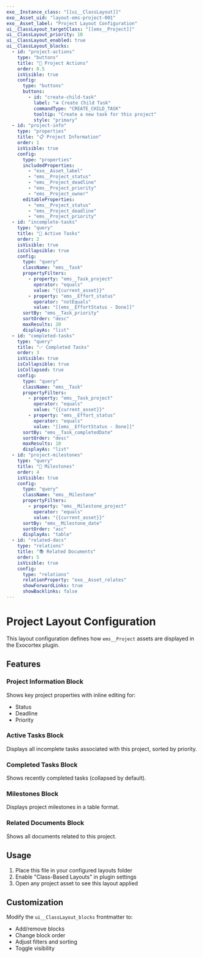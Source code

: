 ```yaml
---
exo__Instance_class: "[[ui__ClassLayout]]"
exo__Asset_uid: "layout-ems-project-001"
exo__Asset_label: "Project Layout Configuration"
ui__ClassLayout_targetClass: "[[ems__Project]]"
ui__ClassLayout_priority: 10
ui__ClassLayout_enabled: true
ui__ClassLayout_blocks:
  - id: "project-actions"
    type: "buttons"
    title: "🚀 Project Actions"
    order: 0.5
    isVisible: true
    config:
      type: "buttons"
      buttons:
        - id: "create-child-task"
          label: "➕ Create Child Task"
          commandType: "CREATE_CHILD_TASK"
          tooltip: "Create a new task for this project"
          style: "primary"
  - id: "project-info"
    type: "properties"
    title: "📋 Project Information"
    order: 1
    isVisible: true
    config:
      type: "properties"
      includedProperties:
        - "exo__Asset_label"
        - "ems__Project_status"
        - "ems__Project_deadline"
        - "ems__Project_priority"
        - "ems__Project_owner"
      editableProperties:
        - "ems__Project_status"
        - "ems__Project_deadline"
        - "ems__Project_priority"
  - id: "incomplete-tasks"
    type: "query"
    title: "📝 Active Tasks"
    order: 2
    isVisible: true
    isCollapsible: true
    config:
      type: "query"
      className: "ems__Task"
      propertyFilters:
        - property: "ems__Task_project"
          operator: "equals"
          value: "{{current_asset}}"
        - property: "ems__Effort_status"
          operator: "notEquals"
          value: "[[ems__EffortStatus - Done]]"
      sortBy: "ems__Task_priority"
      sortOrder: "desc"
      maxResults: 20
      displayAs: "list"
  - id: "completed-tasks"
    type: "query"
    title: "✅ Completed Tasks"
    order: 3
    isVisible: true
    isCollapsible: true
    isCollapsed: true
    config:
      type: "query"
      className: "ems__Task"
      propertyFilters:
        - property: "ems__Task_project"
          operator: "equals"
          value: "{{current_asset}}"
        - property: "ems__Effort_status"
          operator: "equals"
          value: "[[ems__EffortStatus - Done]]"
      sortBy: "ems__Task_completedDate"
      sortOrder: "desc"
      maxResults: 10
      displayAs: "list"
  - id: "project-milestones"
    type: "query"
    title: "🎯 Milestones"
    order: 4
    isVisible: true
    config:
      type: "query"
      className: "ems__Milestone"
      propertyFilters:
        - property: "ems__Milestone_project"
          operator: "equals"
          value: "{{current_asset}}"
      sortBy: "ems__Milestone_date"
      sortOrder: "asc"
      displayAs: "table"
  - id: "related-docs"
    type: "relations"
    title: "📚 Related Documents"
    order: 5
    isVisible: true
    config:
      type: "relations"
      relationProperty: "exo__Asset_relates"
      showForwardLinks: true
      showBacklinks: false
---
```


# Project Layout Configuration

This layout configuration defines how `ems__Project` assets are displayed in the Exocortex plugin.

## Features

### Project Information Block
Shows key project properties with inline editing for:
- Status
- Deadline
- Priority

### Active Tasks Block
Displays all incomplete tasks associated with this project, sorted by priority.

### Completed Tasks Block
Shows recently completed tasks (collapsed by default).

### Milestones Block
Displays project milestones in a table format.

### Related Documents Block
Shows all documents related to this project.

## Usage

1. Place this file in your configured layouts folder
2. Enable "Class-Based Layouts" in plugin settings
3. Open any project asset to see this layout applied

## Customization

Modify the `ui__ClassLayout_blocks` frontmatter to:
- Add/remove blocks
- Change block order
- Adjust filters and sorting
- Toggle visibility
